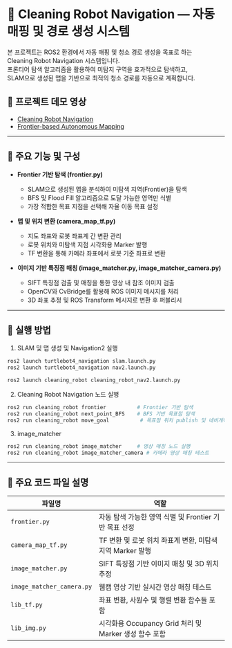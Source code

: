 # 🧹 Cleaning Robot Navigation — 자동 매핑 및 경로 생성 시스템

본 프로젝트는 ROS2 환경에서 자동 매핑 및 청소 경로 생성을 목표로 하는  
Cleaning Robot Navigation 시스템입니다.  
프론티어 탐색 알고리즘을 활용하여 미탐지 구역을 효과적으로 탐색하고,  
SLAM으로 생성된 맵을 기반으로 최적의 청소 경로를 자동으로 계획합니다.


## 🎥 프로젝트 데모 영상

- [Cleaning Robot Navigation](https://youtu.be/ksJAOrboxLM)
- [Frontier-based Autonomous Mapping](https://youtu.be/668DLuBv5s0)

---

## 📌 주요 기능 및 구성

- **Frontier 기반 탐색 (frontier.py)**  
  - SLAM으로 생성된 맵을 분석하여 미탐색 지역(Frontier)을 탐색  
  - BFS 및 Flood Fill 알고리즘으로 도달 가능한 영역만 식별  
  - 가장 적합한 목표 지점을 선택해 자율 이동 목표 설정  

- **맵 및 위치 변환 (camera_map_tf.py)**  
  - 지도 좌표와 로봇 좌표계 간 변환 관리  
  - 로봇 위치와 미탐색 지점 시각화용 Marker 발행  
  - TF 변환을 통해 카메라 좌표에서 로봇 기준 좌표로 변환  

- **이미지 기반 특징점 매칭 (image_matcher.py, image_matcher_camera.py)**  
  - SIFT 특징점 검출 및 매칭을 통한 영상 내 참조 이미지 검출  
  - OpenCV와 CvBridge를 활용해 ROS 이미지 메시지를 처리  
  - 3D 좌표 추정 및 ROS Transform 메시지로 변환 후 퍼블리시  

---

## 🚀 실행 방법

1. SLAM 및 맵 생성 및 Navigation2 실행  
```bash
ros2 launch turtlebot4_navigation slam.launch.py
ros2 launch turtlebot4_navigation nav2.launch.py
```
```bash
ros2 launch cleaning_robot cleaning_robot_nav2.launch.py
```

2. Cleaning Robot Navigation 노드 실행
```bash
ros2 run cleaning_robot frontier          # Frontier 기반 탐색
ros2 run cleaning_robot next_point_BFS    # BFS 기반 목표점 탐색
ros2 run cleaning_robot move_goal          # 목표점 위치 publish 및 네비게이션 목표 지정
```

3. image_matcher
```bash
ros2 run cleaning_robot image_matcher     # 영상 매칭 노드 실행
ros2 run cleaning_robot image_matcher_camera # 카메라 영상 매칭 테스트
```

---

## 📂 주요 코드 파일 설명

| 파일명                    | 역할                                                    |
|--------------------------|---------------------------------------------------------|
| `frontier.py`            | 자동 탐색 가능한 영역 식별 및 Frontier 기반 목표 선정       |
| `camera_map_tf.py`       | TF 변환 및 로봇 위치 좌표계 변환, 미탐색 지역 Marker 발행    |
| `image_matcher.py`       | SIFT 특징점 기반 이미지 매칭 및 3D 위치 추정               |
| `image_matcher_camera.py`| 웹캠 영상 기반 실시간 영상 매칭 테스트                      |
| `lib_tf.py`              | 좌표 변환, 사원수 및 행렬 변환 함수들 포함                  |
| `lib_img.py`             | 시각화용 Occupancy Grid 처리 및 Marker 생성 함수 포함       |

